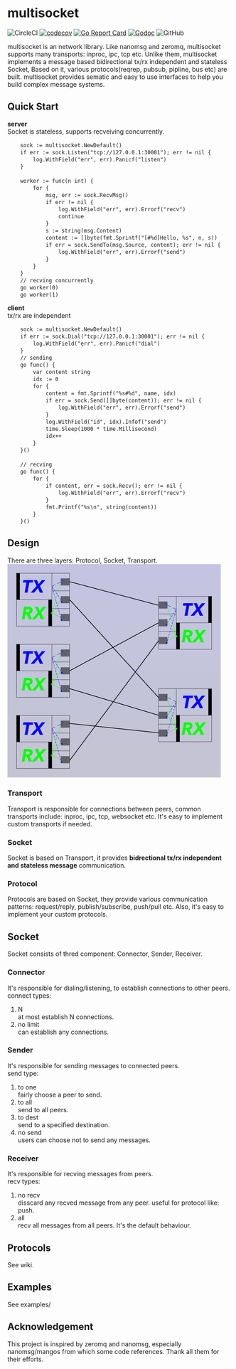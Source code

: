 # multisocket
![CircleCI](https://img.shields.io/circleci/build/github/multisocket/multisocket?logo=linux)
[![codecov](https://codecov.io/gh/multisocket/multisocket/branch/master/graph/badge.svg)](https://codecov.io/gh/multisocket/multisocket)
[![Go Report Card](https://goreportcard.com/badge/github.com/multisocket/multisocket)](https://goreportcard.com/report/github.com/multisocket/multisocket)
[![Godoc](https://img.shields.io/badge/godoc-reference-blue)](https://godoc.org/github.com/multisocket/multisocket)
![GitHub](https://img.shields.io/github/license/multisocket/multisocket)

multisocket is an network library. Like nanomsg and zeromq, multisocket supports many transports: inproc, ipc, tcp etc. 
Unlike them, multisocket implements a message based bidirectional tx/rx independent and stateless Socket, Based on it, various protocols(reqrep, pubsub, pipline, bus etc) are built. multisocket provides sematic and easy to use interfaces to help you build complex message systems.

## Quick Start
**server**  
Socket is stateless, supports recveiving concurrently.
```golang
    sock := multisocket.NewDefault()
    if err := sock.Listen("tcp://127.0.0.1:30001"); err != nil {
        log.WithField("err", err).Panicf("listen")
    }
    
    worker := func(n int) {
        for {
            msg, err := sock.RecvMsg()
            if err != nil {
                log.WithField("err", err).Errorf("recv")
                continue
            }
            s := string(msg.Content)
            content := []byte(fmt.Sprintf("[#%d]Hello, %s", n, s))
            if err = sock.SendTo(msg.Source, content); err != nil {
                log.WithField("err", err).Errorf("send")
            }
        }
    }
    // recving concurrently
    go worker(0)
    go worker(1)
```

**client**  
tx/rx are independent
```golang
    sock := multisocket.NewDefault()
    if err := sock.Dial("tcp://127.0.0.1:30001"); err != nil {
        log.WithField("err", err).Panicf("dial")
    }
    // sending
    go func() {
        var content string
        idx := 0
        for {
            content = fmt.Sprintf("%s#%d", name, idx)
            if err = sock.Send([]byte(content)); err != nil {
                log.WithField("err", err).Errorf("send")
            }
            log.WithField("id", idx).Infof("send")
            time.Sleep(1000 * time.Millisecond)
            idx++
        }
    }()

    // recving
    go func() {
        for {
            if content, err = sock.Recv(); err != nil { 
                log.WithField("err", err).Errorf("recv")
            }
            fmt.Printf("%s\n", string(content))
        }
    }()
```

## Design
There are three layers: Protocol, Socket, Transport.  
![multisocket](files/multisocket.jpg)

### Transport
Transport is responsible for connections between peers, common transports include: inproc, ipc, tcp, websocket etc. It's easy to implement custom transports if needed.

### Socket
Socket is based on Transport, it provides **bidrectional tx/rx independent and stateless message** communication.

### Protocol
Protocols are based on Socket, they provide various communication patterns: request/reply, publish/subscribe, push/pull etc. Also, it's easy to implement your custom protocols.

## Socket
Socket consists of thred component: Connector, Sender, Receiver.

### Connector
It's responsible for dialing/listening, to establish connections to other peers.  
connect types: 
1. N  
at most establish N connections.
2. no limit  
can establish any connections.

### Sender
It's responsible for sending messages to connected peers.  
send type:
1. to one  
fairly choose a peer to send.
2. to all  
send to all peers.
3. to dest  
send to a specified destination.
4. no send  
users can choose not to send any messages.

### Receiver
It's responsible for recving messages from peers.  
recv types:
1. no recv   
disscard any recved message from any peer. useful for protocol like: push.
2. all  
recv all messages from all peers. It's the default behaviour.

## Protocols
See wiki.

## Examples
See examples/

## Acknowledgement
This project is inspired by zeromq and nanomsg, especially nanomsg/mangos from which some code references.
Thank all them for their efforts.
